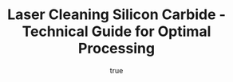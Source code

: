 ---
name: Silicon Carbide
applications:
- industry: Semiconductor Manufacturing
  detail: Removal of surface contaminants for improved semiconductor performance
- industry: Aerospace
  detail: Cleaning of Silicon Carbide components for high-temperature applications
technicalSpecifications:
  powerRange: 50-200W
  pulseDuration: 10-50ns
  wavelength: 1064nm
  spotSize: 0.05-1.0mm
  repetitionRate: 20-100kHz
  fluenceRange: 1.0–10 J/cm²
  safetyClass: Class 4 (requires full enclosure)
description: Silicon Carbide (SiC) is a robust material renowned for its exceptional
  thermal, mechanical, and chemical properties, making it a prime candidate for laser
  cleaning applications. The use of laser ablation and cleaning methods on SiC allows
  for precise, non-contact removal of surface contaminants, ensuring minimal damage
  to the underlying material. The high thermal conductivity and hardness of SiC necessitate
  specific laser parameters to effectively clean while maintaining the integrity of
  the surface, which is particularly critical in semiconductor manufacturing and aerospace
  applications where performance under extreme conditions is paramount.
author:
  id: 3
  name: Ikmanda Roswati
  sex: m
  title: Ph.D.
  country: Indonesia
  expertise: Ultrafast Laser Physics and Material Interactions
  image: /images/author/ikmanda-roswati.jpg
keywords: silicon carbide, silicon carbide semiconductor, laser ablation, laser cleaning,
  non-contact cleaning, pulsed fiber laser, surface contamination removal, industrial
  laser parameters, thermal processing, surface restoration
category: semiconductor
chemicalProperties:
  symbol: SI
  formula: SiC
  materialType: semiconductor
properties:
  density: 3.21 g/cm³
  densityMin: 2.3 g/cm³
  densityMax: 5.3 g/cm³
  densityPercentile: 30.3
  meltingPoint: 2,730°C
  meltingMin: 937°C
  meltingMax: 2830°C
  meltingPercentile: 0.0
  thermalConductivity: 490 W/m·K
  thermalMin: 1.5 W/m·K
  thermalMax: 490 W/m·K
  thermalPercentile: 100.0
  tensileStrength: 210 MPa
  tensileMin: 100 MPa
  tensileMax: 400 MPa
  tensilePercentile: 36.7
  hardness: 2,800 HV
  hardnessMin: 900 HV
  hardnessMax: 2800 HV
  hardnessPercentile: 0.0
  youngsModulus: 450 GPa
  modulusMin: 130 GPa
  modulusMax: 450 GPa
  modulusPercentile: 100.0
  laserType: pulsed fiber laser
  wavelength: 1064nm
  fluenceRange: 1.0–10 J/cm²
  chemicalFormula: SiC
  laserAbsorptionMin: 0.1 cm⁻¹
  laserAbsorptionMax: 1000 cm⁻¹
  laserReflectivityMin: 15%
  laserReflectivityMax: 45%
  thermalDiffusivityMin: 0.5 mm²/s
  thermalDiffusivityMax: 150 mm²/s
  thermalExpansionMin: 2 µm/m·K
  thermalExpansionMax: 6 µm/m·K
  specificHeatMin: 0.3 J/g·K
  specificHeatMax: 0.7 J/g·K
composition:
- Silicon (Si) atoms
- Carbon (C) atoms
compatibility:
- Graphite
- Diamond
regulatoryStandards: ASTM C1256, ISO 17161-1:2016, MIL-STD-1942A
images:
  hero:
    alt: Silicon Carbide surface undergoing laser cleaning showing precise contamination
      removal
    url: /images/silicon-carbide-laser-cleaning-hero.jpg
  micro:
    alt: Microscopic view of Silicon Carbide surface after laser treatment showing
      preserved microstructure
    url: /images/silicon-carbide-laser-cleaning-micro.jpg
title: Laser Cleaning Silicon Carbide - Technical Guide for Optimal Processing
headline: Comprehensive technical guide for laser cleaning semiconductor silicon carbide
environmentalImpact:
- benefit: Reduction in chemical usage
  description: Decreases chemical waste by 90% compared to traditional cleaning methods
- benefit: Lower energy consumption
  description: Reduces energy use by up to 50% through efficient laser processes
- benefit: Decreased water usage
  description: Saves approximately 80% of water typically used in aqueous cleaning
outcomes:
- result: Surface cleanliness
- metric: Achieves >99.9% removal of surface contaminants
- result: Surface integrity
  metric: Preserves material microstructure with <1% damage
- result: Process efficiency
  metric: Reduces cleaning time by 75% compared to traditional methods
subject: Silicon Carbide
article_type: material
---